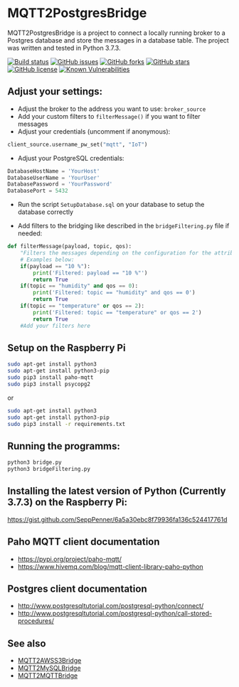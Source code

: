 # MQTT2PostgresBridge

MQTT2PostgresBridge is a project to connect a locally running broker to a Postgres database and store the messages in a database table. The project was written and tested in Python 3.7.3.

[![Build status](https://ci.appveyor.com/api/projects/status/bhqkj3oacr7jix8x?svg=true)](https://ci.appveyor.com/project/SeppPenner/mqtt2postgresbridge)
[![GitHub issues](https://img.shields.io/github/issues/SeppPenner/MQTT2PostgresBridge.svg)](https://github.com/SeppPenner/MQTT2PostgresBridge/issues)
[![GitHub forks](https://img.shields.io/github/forks/SeppPenner/MQTT2PostgresBridge.svg)](https://github.com/SeppPenner/MQTT2PostgresBridge/network)
[![GitHub stars](https://img.shields.io/github/stars/SeppPenner/MQTT2PostgresBridge.svg)](https://github.com/SeppPenner/MQTT2PostgresBridge/stargazers)
[![GitHub license](https://img.shields.io/badge/license-AGPL-blue.svg)](https://raw.githubusercontent.com/SeppPenner/MQTT2PostgresBridge/master/License.txt)
[![Known Vulnerabilities](https://snyk.io/test/github/SeppPenner/MQTT2PostgresBridge/badge.svg)](https://snyk.io/test/github/SeppPenner/MQTT2PostgresBridge) 

## Adjust your settings:

* Adjust the broker to the address you want to use: `broker_source`
* Add your custom filters to `filterMessage()` if you want to filter messages
* Adjust your credentials (uncomment if anonymous): 

```python
client_source.username_pw_set("mqtt", "IoT")
```

* Adjust your PostgreSQL credentials:

```python
DatabaseHostName = 'YourHost'
DatabaseUserName = 'YourUser'
DatabasePassword = 'YourPassword'
DatabasePort = 5432
```

* Run the script `SetupDatabase.sql` on your database to setup the database correctly

* Add filters to the bridging like described in the `bridgeFiltering.py` file if needed:

```python
def filterMessage(payload, topic, qos):
	"Filters the messages depending on the configuration for the attributes payload, topic and QoS. 'True' means that the message is not forwarded."
	# Examples below:
	if(payload == "10 %"):
		print('Filtered: payload == "10 %"')
		return True
	if(topic == "humidity" and qos == 0):
		print('Filtered: topic == "humidity" and qos == 0')
		return True
	if(topic == "temperature" or qos == 2):
		print('Filtered: topic == "temperature" or qos == 2')
		return True
	#Add your filters here
```

## Setup on the Raspberry Pi

```bash
sudo apt-get install python3
sudo apt-get install python3-pip
sudo pip3 install paho-mqtt
sudo pip3 install psycopg2
```

or

```bash
sudo apt-get install python3
sudo apt-get install python3-pip
sudo pip3 install -r requirements.txt
```

## Running the programms:

```bash
python3 bridge.py
python3 bridgeFiltering.py
```

## Installing the latest version of Python (Currently 3.7.3) on the Raspberry Pi:

https://gist.github.com/SeppPenner/6a5a30ebc8f79936fa136c524417761d

## Paho MQTT client documentation

* https://pypi.org/project/paho-mqtt/
* https://www.hivemq.com/blog/mqtt-client-library-paho-python

## Postgres client documentation

* http://www.postgresqltutorial.com/postgresql-python/connect/
* http://www.postgresqltutorial.com/postgresql-python/call-stored-procedures/

## See also

* [MQTT2AWSS3Bridge](https://github.com/SeppPenner/MQTT2AWSS3Bridge)
* [MQTT2MySQLBridge](https://github.com/SeppPenner/MQTT2MySQLBridge)
* [MQTT2MQTTBridge](https://github.com/SeppPenner/MQTT2MQTTBridge)